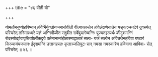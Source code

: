 +++
title = "४६ वीती यो"

+++

योमर्तोमनुष्योहविष्मान् हविर्भिर्युक्तोयजमानोवीती वीत्याकान्तेन हविर्लक्षणेनान्नेन यङ्कञ्चनदेवं दुवस्येत् परिचरेत् तस्मिन्नध्वरे यज्ञे अग्निमीळीत स्तुवीत सर्वेषुयागेष्वग्निः पूज्यतइत्यर्थः कीदृशमग्निं रोदस्योर्द्यावापृथिव्योर्लोकद्वये वर्तमानानांहोतारमाह्वातारं सत्य- यजं सत्येन अवितथेनहविषा यष्टारं किञ्चायंयजमानः ईदृशमग्निं उत्तानहस्तः कृताञ्जलिपुटः सन् नमसा नमस्कारेण हविषावा आविवा- सेत् परिचरेत् ॥ ४६ ॥